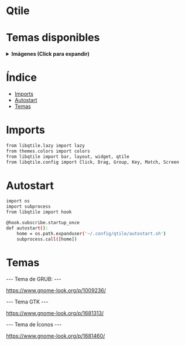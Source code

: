 # Qtile

# Temas disponibles

<details><summary> <b>Imágenes (Click para expandir)</b></summary>

Gruvbox

![ArchLinux](https://user-images.githubusercontent.com/99371498/179362202-5008d2ea-f15a-4223-bbcd-b4183059f362.png)

Dracula

![Dracula](https://user-images.githubusercontent.com/99371498/179366453-41202544-c815-4665-9032-7c1a65f8d991.png)

MonokaiPro

![Monokai](https://user-images.githubusercontent.com/99371498/179366458-152a9c54-b1cd-4290-9658-5461e7590a8c.png)

Material Ocean

![MaterialOcean](https://user-images.githubusercontent.com/99371498/179366463-b1bef5d9-9b33-4162-8c49-ee2c629c1425.png)

Solarized Dark

![SolarizedDark](https://user-images.githubusercontent.com/99371498/179366467-0ad962cb-d4b7-4bb0-b16d-2fe21b036130.png)

Nord

![Nord](https://user-images.githubusercontent.com/99371498/179366472-de2425b5-2755-4b4e-a10f-eca8e6b80f48.png)

</details>


# Índice 
- [Imports](#imports)
- [Autostart](#autostart)
- [Temas](#temas)

# Imports

```bash
from libqtile.lazy import lazy
from themes.colors import colors
from libqtile import bar, layout, widget, qtile
from libqtile.config import Click, Drag, Group, Key, Match, Screen
```

# Autostart

```bash
import os
import subprocess
from libqtile import hook

@hook.subscribe.startup_once
def autostart():
    home = os.path.expanduser('~/.config/qtile/autostart.sh')
    subprocess.call([home])
```

# Temas

--- Tema de GRUB: ---

https://www.gnome-look.org/p/1009236/

--- Tema GTK ---

https://www.gnome-look.org/p/1681313/

--- Tema de Íconos ---

https://www.gnome-look.org/p/1681460/
